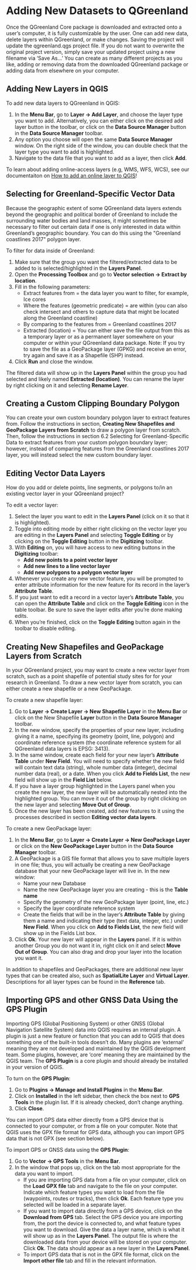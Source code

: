 # Adding New Datasets to QGreenland

Once the QGreenland Core package is downloaded and extracted onto a user’s
computer, it is fully customizable by the user. One can add new data, delete
layers within QGreenland, or make changes.  Saving the project will update the
qgreenland.qgs project file. If you do not want to overwrite the original project
version, simply save your updated project using a new filename via ‘Save As...’
You can create as many different projects as you like, adding or removing data
from the downloaded QGreenland package or adding data from elsewhere on your
computer.

## Adding New Layers in QGIS

To add new data layers to QGreenland in QGIS:
1. In the **Menu Bar**, go to **Layer -> Add Layer**, and choose the layer type
   you want to add. Alternatively, you can either click on the desired add layer
   button in the toolbar, or click on the **Data Source Manager** button in the
   **Data Source Manager** toolbar.
2. Any option you choose will open the same **Data Source Manager** window. On
   the right side of the window, you can double check that the layer type you want
   to add is highlighted.
3. Navigate to the data file that you want to add as a layer, then click **Add**.

To learn about adding online-access layers (e.g, WMS, WFS, WCS), see our
documentaiton on [How to add an online layer to
QGIS](/user/how-to/online-layers.md)!


## Selecting for Greenland-Specific Vector Data

Because the geographic extent of some QGreenland data layers extends beyond the
geographic and political border of Greenland to include the surrounding water bodies
and land masses, it might sometimes be necessary to filter out certain data if one is only
interested in data within Greenland’s geographic boundary. You can do this using the
"Greenland coastlines 2017" polygon layer.

To filter for data inside of Greenland:
1. Make sure that the group you want the filtered/extracted data to be added to is
   selected/highlighted in the **Layers Panel**.
2. Open the **Processing Toolbox** and go to **Vector selection -> Extract by location**.
3. Fill in the following parameters:
   * Extract features from = the data layer you want to filter, for example, Ice cores
   * Where the features (geometric predicate) = are within (you can also check intersect and
     others to capture data that might be located along the Greenland coastline)
   * By comparing to the features from = Greenland coastlines 2017
   * Extracted (location) = You can either save the file output from this as a temporary layer
     or as a permanent layer somewhere on your computer or within your QGreenland data
     package. Note: If you try to save the file as a GeoPackage layer (GPKG) and receive an
     error, try again and save it as a Shapefile (SHP) instead.
4. Click **Run** and close the window.

The filtered data will show up in the **Layers Panel** within the group you had selected and likely
named **Extracted (location)**. You can rename the layer by right clicking on it and selecting
**Rename Layer**.

## Creating a Custom Clipping Boundary Polygon
You can create your own custom boundary polygon layer to extract features from. Follow the
instructions in section, **Creating New Shapefiles and GeoPackage Layers from Scratch**
to draw a polygon layer from scratch. Then, follow the instructions in section 6.2 Selecting
for Greenland-Specific Data to extract features from your custom polygon boundary layer;
however, instead of comparing features from the Greenland coastlines 2017 layer, you will
instead select the new custom boundary layer.

## Editing Vector Data Layers
How do you add or delete points, line segments, or polygons to/in an existing vector layer in
your QGreenland project?

To edit a vector layer:
1. Select the layer you want to edit in the **Layers Panel** (click on it so that it is
   highlighted).
2. Toggle into editing mode by either right clicking on the vector layer you are
   editing in the **Layers Panel** and selecting **Toggle Editing** or by clicking on the
   **Toggle Editing** button in the **Digitizing** toolbar.
3. With **Editing** on, you will have access to new editing buttons in the **Digitizing**
   toolbar:
   * **Add new points to a point vector layer**
   * **Add new lines to a line vector layer**
   * **Add new polygons to a polygon vector layer**
4. Whenever you create any new vector feature, you will be prompted to enter
   attribute information for the new feature for its record in the layer’s **Attribute
   Table**.
5. If you just want to edit a record in a vector layer’s **Attribute Table**, you can open
   the **Attribute Table** and click on the **Toggle Editing** icon in the table toolbar. Be
   sure to save the layer edits after you’re done making edits.
6. When you’re finished, click on the **Toggle Editing** button again in the toolbar to
   disable editing.

## Creating New Shapefiles and GeoPackage Layers from Scratch

In your QGreenland project, you may want to create a new vector layer from scratch, such as
a point shapefile of potential study sites for for your research in Greenland. To draw a new vector
layer from scratch, you can either create a new shapefile or a new GeoPackage.

To create a new shapefile layer:
1. Go to **Layer -> Create Layer -> New Shapefile Layer** in the **Menu Bar** or click
on the New Shapefile **Layer** button in the **Data Source Manager** toolbar.
2. In the new window, specify the properties of your new layer, including giving it
a name, specifying its geometry (point, line, polygon) and coordinate reference
system (the coordinate reference system for all QGreenland data layers is
EPSG: 3413).
3. In the same window, create each field for your new layer’s **Attribute Table** under
**New Field**. You will need to specify whether the new field will contain text data
(string), whole number data (integer), decimal number data (real), or a date.
When you click **Add to Fields List**, the new field will show up in the **Field List**
below.
4. If you have a layer group highlighted in the Layers panel when you create
the new layer, the new layer will be automatically nested into the highlighted
group. You can move it out of the group by right clicking on the new layer and
selecting **Move Out of Group**.
5. Once the new layer has been created, add new features to it using the
processes described in section **Editing vector data layers**.

To create a new GeoPackage layer:
1. In the **Menu Bar**, go to **Layer -> Create Layer -> New GeoPackage Layer** or
click on the **New GeoPackage Layer** button in the **Data Source Manager**
toolbar.
2. A GeoPackage is a GIS file format that allows you to save multiple layers in one
file; thus, you will actually be creating a new GeoPackage database that your
new GeoPackage layer will live in. In the new window:
   * Name your new Database
   * Name the new GeoPackage layer you are creating - this is the **Table name**
   * Specify the geometry of the new GeoPackage layer (point, line, etc.)
   * Specify the layer coordinate reference system
   * Create the fields that will be in the layer’s **Attribute Table** by giving them a
     name and indicating their type (text data, integer, etc.) under **New Field**. When
     you click on **Add to Fields List**, the new field will show up in the Fields List box.
3. Click **Ok**. Your new layer will appear in the **Layers** panel. If it is within another
Group you do not want it in, right click on it and select **Move Out of Group**.
You can also drag and drop your layer into the location you want it.

In addition to shapefiles and GeoPackages, there are additional new layer types that can be
created also, such as **SpatialLite Layer** and **Virtual Layer**. Descriptions for all layer types can be
found in the **Reference** tab.

## Importing GPS and other GNSS Data Using the GPS Plugin

Importing GPS (Global Positioning System) or other GNSS (Global Navigation Satellite
System) data into QGIS requires an internal plugin. A plugin is just a new feature or function
that you can add to QGIS that does something one of the built-in tools doesn’t do. Many
plugins are ‘external’ meaning they are not developed and maintained by the QGIS
development team. Some plugins, however, are ‘core’ meaning they are maintained by the
QGIS team. The **GPS Plugin** is a core plugin and should already be installed in your version of
QGIS.

To turn on the **GPS Plugin**:
1. Go to **Plugins -> Manage and Install Plugins** in the **Menu Bar**.
2. Click on **Installed** in the left sidebar, then check the box next to **GPS Tools** in
the plugin list. If it is already checked, don’t change anything.
3. Click **Close**.

You can import GPS data either directly from a GPS device that is connected to your
computer, or from a file on your computer. Note that QGIS uses the GPX file format for GPS
data, although you can import GPS data that is not GPX (see section below).

To import GPS or GNSS data using the **GPS Plugin**:
1. Go to **Vector -> GPS Tools** in the **Menu Bar**.
2. In the window that pops up, click on the tab most appropriate for the data you
   want to import.
   * If you are importing GPS data from a file on your computer, click on the **Load GPX file** 
      tab and navigate to the file on your computer. Indicate which feature
      types you want to load from the file (waypoints, routes or tracks), then click **Ok**.
      Each feature type you selected will be loaded in a separate layer.
   * If you want to import data directly from a GPS device, click on the **Download from GPS** tab.
      Select the GPS device you are importing from, the port the device is
      connected to, and what feature types you want to download.
      Give the data a layer name, which is what it will show up as in the **Layers Panel**.
      The output file is where the downloaded data from your device will
      be stored on your computer. Click **Ok**. The data should appear as a
      new layer in the **Layers Panel**.
   * To import GPS data that is not in the GPX file format, click on the 
      **Import other file** tab and fill in the relevant information.
